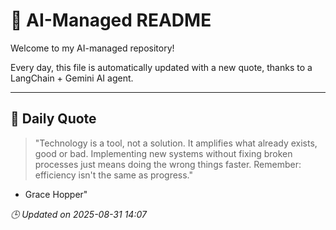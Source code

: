 # 🧠 AI-Managed README

Welcome to my AI-managed repository!

Every day, this file is automatically updated with a new quote, thanks to a LangChain + Gemini AI agent.

---

## 📅 Daily Quote

> "Technology is a tool, not a solution.
It amplifies what already exists, good or bad.
Implementing new systems without fixing broken processes
just means doing the wrong things faster.
Remember: efficiency isn't the same as progress."
- Grace Hopper"

*🕒 Updated on 2025-08-31 14:07*